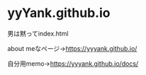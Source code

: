 # yyYank.github.io

男は黙ってindex.html



about meなページ→https://yyyank.github.io/


自分用memo→https://yyyank.github.io/docs/

